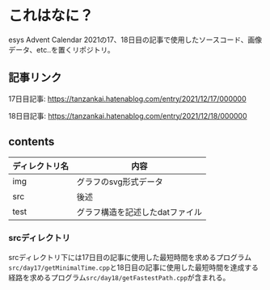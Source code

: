 # これはなに？
esys Advent Calendar 2021の17、18日目の記事で使用したソースコード、画像データ、etc..を置くリポジトリ。

## 記事リンク
17日目記事: https://tanzankai.hatenablog.com/entry/2021/12/17/000000

18日目記事: https://tanzankai.hatenablog.com/entry/2021/12/18/000000

## contents

|ディレクトリ名|内容|
|--|--|
|img|グラフのsvg形式データ|
|src|後述|
|test|グラフ構造を記述したdatファイル|

### srcディレクトリ
srcディレクトリ下には17日目の記事に使用した最短時間を求めるプログラム`src/day17/getMinimalTime.cpp`と18日目の記事に使用した最短時間を達成する経路を求めるプログラム`src/day18/getFastestPath.cpp`が含まれる。
